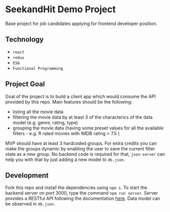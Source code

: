 # SeekandHit Demo Project

Base project for job candidates applying for frontend developer position.

## Technology

* `react`
* `redux`
* `ES6`
* `Functional Programming`

## Project Goal

Goal of the project is to build a client app which would consume the API provided by this repo.
Main features should be the following:

* listing all the movie data
* filtering the movie data by at least 3 of the characterics of the data model (e.g. genre, rating, type)
* grouping the movie data (having some preset values for all the available filters - e.g. R rated movies with IMDB rating > 7.5 )

MVP should have at least 3 hardcoded groups. For extra credits you can make the groups dynamic by enabling the user to save the current filter state as a new group.
No backend code is required for that, `json-server` can help you with that by just adding a new model to `db.json`.

## Development

Fork this repo and install the dependencies using `npm i`.
To start the backend server on port 3000, type the command `npm run server`.
Server provides a RESTful API following the documentation [here](https://github.com/typicode/json-server).
Data model can be observed in `db.json`.
